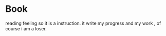 # Book
reading feeling
so it is a instruction.
it write my progress and my work , of course i am a loser.
